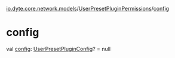 [io.dyte.core.network.models](../index.md)/[UserPresetPluginPermissions](index.md)/[config](config.md)

# config


val [config](config.md): [UserPresetPluginConfig](../-user-preset-plugin-config/index.md)? = null
